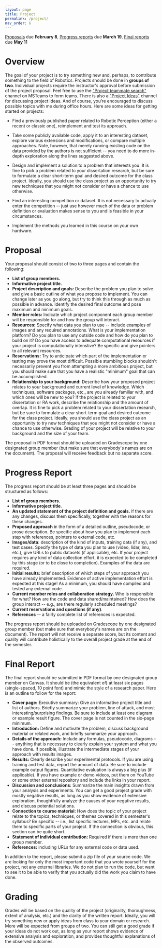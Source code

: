 ```yaml
---
layout: page
title: Project
permalink: /project/
nav_order: 6
---
```

<!---

I will provide more details about the project soon. Here are some sample papers to get a sense of the type of papers you should be looking for:

[paper 1](https://ieeexplore.ieee.org/abstract/document/10179117)

[paper 2](https://ieeexplore.ieee.org/abstract/document/10383899)

[paper 3](https://ieeexplore.ieee.org/abstract/document/10301632)

[paper 4](https://proceedings.mlr.press/v205/lin23a.html)

[paper 5](https://ieeexplore.ieee.org/abstract/document/10609982)

[paper 6](https://openaccess.thecvf.com/content/CVPR2023/html/Zhu_E2PN_Efficient_SE3-Equivariant_Point_Network_CVPR_2023_paper.html)

[paper 7](https://ieeexplore.ieee.org/abstract/document/10777045)

[paper 8](https://ieeexplore.ieee.org/abstract/document/10539262)

-->
[Proposals](#proposal) due **February 8**, [Progress reports](#progress-report) due **March 19**, [Final reports](#final-report) due **May 11**

# Overview
The goal of your project is to try something new and, perhaps, to contribute something to the field of Robotics. Projects should be done in **groups of two**. Individual projects require the instructor's approval before submission of the project proposal. Feel free to use the ["Project teammate search"](https://teams.microsoft.com/l/channel/19%3Aed7d1f50d13b488db4f9c2eee4db0209%40thread.tacv2/Project%20teammate%20search?groupId=0a17bb8b-effd-4595-a721-04f5c3d73e7e&tenantId=29b4b088-d27d-4129-b9f9-8637b59ea4b3) channel on MSTeams to form teams. There is also a ["Project Ideas"](https://teams.microsoft.com/l/channel/19%3A7339df7f90004407b7357b7b88aca647%40thread.tacv2/Project%20Ideas?groupId=0a17bb8b-effd-4595-a721-04f5c3d73e7e&tenantId=29b4b088-d27d-4129-b9f9-8637b59ea4b3) channel for discussing project ideas. And of course, you're encouraged to discuss possible topics with me during office hours. Here are some ideas for getting started on projects:
* Find a previously published paper related to Robotic Perception (either a recent or classic one), reimplement and test its approach.

* Take some publicly available code, apply it to an interesting dataset, explore various extensions and modifications, or compare multiple approaches. Note, however, that merely running existing code on the data provided by the authors is not sufficient -- you need to do more in-depth exploration along the lines suggested above.

* Design and implement a solution to a problem that interests you. It is fine to pick a problem related to your dissertation research, but be sure to formulate a clear short-term goal and desired outcome for the class project. Ideally, you should use the class project as an opportunity to try new techniques that you might not consider or have a chance to use otherwise.

* Find an interesting competition or dataset. It is not necessary to actually enter the competition -- just use however much of the data or problem definition or evaluation makes sense to you and is feasible in your circumstances.

* Implement the methods you learned in this course on your own hardware.

# Proposal
Your proposal should consist of two to three pages and contain the following:
* **List of group members.**
* **Informative project title.**
* **Project description and goals:** Describe the problem you plan to solve and give a basic outline of what you propose to implement. You can change later as you go along, but try to think this through as much as possible in advance. Identify the desired final outcome and pose maximum and minimum goals.
* **Member roles:** Indicate which project component each group member will be responsible for and how the group will interact.
* **Resources:** Specify what data you plan to use -- include examples of images and any required annotations. What is your implementation platform? Do you plan to use any outside code and how do you plan to build on it? Do you have access to adequate computational resources if your project is computationally intenstive? Be specific and give pointers to all relevant resources.
* **Reservations:** Try to anticipate which part of the implementation or testing may prove the most difficult. Possible stumbling blocks shouldn't necessarily prevent you from attempting a more ambitious project, but you should make sure that you have a realistic "minimum" goal that can be accomplished.
* **Relationship to your background:** Describe how your proposed project relates to your background and current level of knowledge. Which techniques, software packages, etc., are you already familiar with, and which ones will be new to you? If the project is related to your dissertation or RA work, describe the relationship and the amount of overlap. It is fine to pick a problem related to your dissertation research, but be sure to formulate a clear short-term goal and desired outcome for the class project. Ideally, you should use the class project as an opportunity to try new techniques that you might not consider or have a chance to use otherwise. Grading of your project will be relative to your background and the size of your team.

The proposal in PDF format should be uploaded on Gradescope by one designated group member (but make sure that everybody's names are on the document). The proposal will receive feedback but no separate score. 

# Progress Report
The progress report should be at least three pages and should be structured as follows:
* **List of group members.**
* **Informative project title.**
* **An updated statement of the project definition and goals.** If there are any changes, discuss them specifically, together with the reasons for these changes.
* **Proposed approach** in the form of a detailed outline, pseudocode, or prose description. Be specific about how you plan to implement each step with references, pointers to external code, etc.
* **Images/data:** description of the kind of inputs, training data (if any), and test cases. Specify the type of data you plan to use (video, lidar, imu, etc.), give URLs to public datasets (if applicable), etc. If your project requires any kind of data collection effort, it is expected to be completed by this stage (or to be close to completion). Examples of the data are required.
* **Initial results:** brief description of which steps of your approach you have already implemented. Evidence of active implementation effort is expected at this stage! As a minimum, you should have compiled and tested any external code.
* **Current member roles and collaboration strategy.** Who is responsible for what? How are the code and data shared/maintained? How does the group interact -- e.g., are there regularly scheduled meetings?
* **Current reservations and questions (if any)**.
* **References** -- a fairly complete list of references is expected.

The progress report should be uploaded on Gradescope by one designated group member (but make sure that everybody's names are on the document). The report will not receive a separate score, but its content and quality will contribute holistically to the overall project grade at the end of the semester.

# Final Report
The final report should be submitted in PDF format by one designated group member on Canvas. It should be (the equivalent of) at least six pages (single-spaced, 10 point font) and mimic the style of a research paper. Here is an outline to follow for the report:
* **Cover page:** Executive summary: Give an informative project title and list of authors. Briefly summarize your problem, line of attack, and most interesting/surprising findings. Be sure to include at least one diagram or example result figure. The cover page is not counted in the six-page minimum.
* **Introduction:** Define and motivate the problem, discuss background material or related work, and briefly summarize your approach.
* **Details of the approach:** Include any formulas, pseudocode, diagrams -- anything that is necessary to clearly explain your system and what you have done. If possible, illustrate the intermediate stages of your approach with results images.
* **Results:** Clearly describe your experimental protocols. If you are using training and test data, report the amount of data. Be sure to include example output figures. Quantitative evaluation is always a big plus (if applicable). If you have example or demo videos, put them on YouTube or some other external repository and include the links in your report.
* **Discussion and conclusions:** Summarize the main insights drawn from your analysis and experiments. You can get a good project grade with mostly negative results, as long as you show evidence of extensive exploration, thoughtfully analyze the causes of your negative results, and discuss potential solutions.
* **Connection to course material:** How does the topic of your project relate to the topics, techniques, or themes covered in this semester's syllabus? Be specific -- i.e., list specific lectures, MPs, etc. and relate them to specific parts of your project. If the connection is obvious, this section can be quite short.
* **Statement of individual contribution:** Required if there is more than one group member.
* **References:** including URLs for any external code or data used.

In addition to the report, please submit a zip file of your source code. We are looking for only the most important code that you wrote yourself for the project, not any external libraries. We do not plan to run the code, but want to see it to be able to verify that you actually did the work you claim to have done.

# Grading
Grades will be based on the quality of the project (originality, thoroughness, extent of analysis, etc.) and the clarity of the written report. Ideally, you will try something new or apply ideas from class to your domain or research. More will be expected from groups of two. You can still get a good grade if your ideas do not work out, as long as your report shows evidence of extensive analysis and exploration, and provides thoughtful explanations of the observed outcomes.

